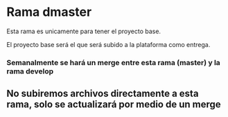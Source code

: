 <h1>Rama dmaster</h1>

<p>Esta rama es unicamente para tener el proyecto base.</p>
<p>El proyecto base será el que será subido a la plataforma como entrega.</p>
<h3>Semanalmente se hará un merge entre esta rama (master) y la rama develop</h3>

<h2>No subiremos archivos directamente a esta rama, solo se actualizará por medio de un merge</h2>
